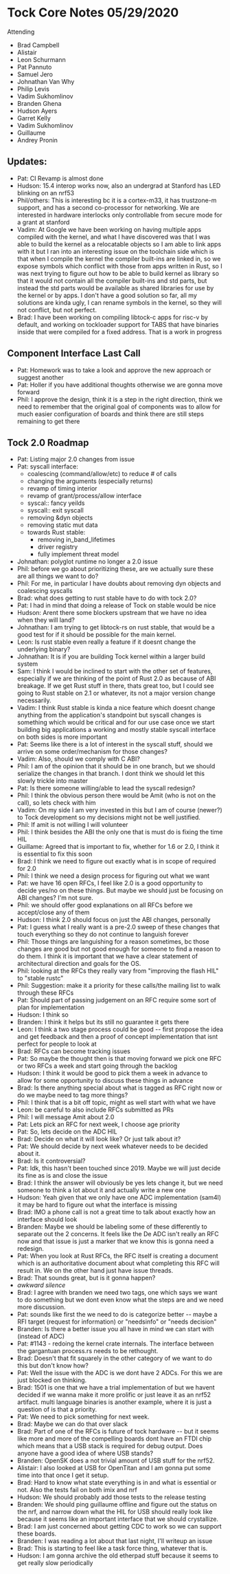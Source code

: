 # Tock Core Notes 05/29/2020

Attending
 - Brad Campbell
 - Alistair
 - Leon Schurmann
 - Pat Pannuto
 - Samuel Jero
 - Johnathan Van Why
 - Philip Levis
 - Vadim  Sukhomlinov
 - Branden Ghena
 - Hudson Ayers
 - Garret Kelly
 - Vadim Sukhomlinov
 - Guillaume
 - Andrey Pronin

## Updates:
 * Pat: CI Revamp is almost done
 * Hudson: 15.4 interop works now, also an undergrad at Stanford has LED
   blinking on an nrf53
 * Phil/others: This is interesting bc it is a cortex-m33, it has
   trustzone-m support, and has a second co-processor for networking. We are
   interested in hardware interlocks only controllable from secure mode for a
   grant at stanford
 * Vadim: At Google we have been working on having multiple apps compiled
   with the kernel, and what I have discovered was that I was able to build
   the kernel as a relocatable objects so I am able to link apps with it but I ran
   into an interesting issue on the toolchain side which is that when I compile
   the kernel the compiler built-ins are linked in, so we expose symbols which
   conflict with those from apps written in Rust, so I was next trying to figure
   out how to be able to build kernel as library so that it would not contain all
   the compiler built-ins and std parts, but instead the std parts would be
   available as shared libraries for use by the kernel or by apps. I don't have a
   good solution so far, all my solutions are kinda ugly, I can rename symbols in
   the kernel, so they will not conflict, but not perfect.
 * Brad: I have been working on compiling libtock-c apps for risc-v by
   default, and working on tockloader support for TABS that have binaries
   inside that were compiled for a fixed address. That is a work in progress

## Component Interface  Last Call
 * Pat: Homework was to take a look and approve the new approach or suggest
   another
 * Pat: Holler if you have additional thoughts otherwise we are gonna move
   forward
 * Phil: I approve the design, think it is a step in the right direction,
   think we need to remember that the original goal of components was to
   allow for much easier configuration of boards and think there are still steps
   remaining to get there

## Tock 2.0 Roadmap
 * Pat: Listing major 2.0 changes from issue
 * Pat: syscall interface:
     * coalescing (command/allow/etc) to reduce # of calls
     * changing the arguments (especially returns)
     * revamp of timing interior
     * revamp of grant/process/allow interface
     * syscal:: fancy yeilds
     * syscall:: exit syscall
     * removing &dyn objects
     * removing static mut data
     * towards Rust stable:
         * removing in_band_lifetimes
         * driver registry
         * fully implement threat model
 * Johnathan: polyglot runtime no longer a 2.0 issue
 * Phil: before we go about prioritizing these, are we actually sure these
   are all things we want to do?
 * Phil: For me, in particular I have doubts about removing dyn objects and
   coalescing syscalls
 * Brad: what does getting to rust stable have to do with tock 2.0?
 * Pat: I had in mind that doing a release of Tock on stable would be nice
 * Hudson: Arent there some blockers upstream that we have no idea when they
   will land?
 * Johnathan: I am trying to get libtock-rs on rust stable, that would be a
   good test for if it should be possible for the main kernel.
 * Leon: Is rust stable even really a feature if it doesnt change the
   underlying binary?
 * Johnathan: It is if you are building Tock kernel within a larger build
   system
 * Sam: I think I would be inclined to start with the other set of features,
   especially if we are thinking of the point of Rust 2.0 as because of ABI
   breakage. If we get Rust stuff in there, thats great too, but I could see going
   to Rust stable on 2.1 or whatever, its not a major version change necessarily.
 * Vadim: I think Rust stable is kinda a nice feature which doesnt change
   anything from the application's standpoint but syscall changes is
   something which would be critical and for our use case once we start building
   big applications a working and mostly stable syscall interface on both sides is
   more important
 * Pat: Seems like there is a lot of interest in the syscall stuff, should
   we arrive on some order/mechanism for those changes?
 * Vadim: Also, should we comply with C ABI?
 * Phil: I am of the opinion that it should be in one branch, but we should
   serialize the changes in that branch. I dont think we should let this
   slowly trickle into master
 * Pat: Is there someone willing/able to lead the syscall redesign?
 * Phil: I think the obvious person there would be Amit (who is not on the
   call), so lets check with him
 * Vadim: On my side I am very invested in this but I am of course (newer?)
   to Tock development so my decisions might not be well justified.
 * Phil: If amit is not willing I will volunteer
 * Phil: I think besides the ABI the only one that is must do is fixing the
   time HIL
 * Guillame: Agreed that is important to fix, whether for 1.6 or 2.0, I
   think it is essential to fix this soon
 * Brad: I think we need to figure out exactly what is in scope of required
   for 2.0
 * Phil: I think we need a design process for figuring out what we want
 * Pat: we have 16 open RFCs, I feel like 2.0 is a good opportunity to
   decide yes/no on these things. But maybe we should just be focusing on
   ABI changes? I'm not sure.
 * Phil: we should offer good explanations on all RFCs before we
   accept/close any of them
 * Hudson: I think 2.0 should focus on just the ABI changes, personally
 * Pat: I guess what I really want is a pre-2.0 sweep of these changes that
   touch everything so they do not continue to languish forever
 * Phil: Those things are languishing for a reason sometimes, bc those
   changes are good but not good enough for someone to find a reason to do
   them. I think it is important that we have a clear statement of architectural
   direction and goals for the OS.
 * Phil: looking at the RFCs they really vary from "improving the flash HIL"
   to "stable rustc"
 * Phil: Suggestion: make it a priority for these calls/the mailing list to
   walk through these RFCs
 * Pat: Should part of passing judgement on an RFC require some sort of plan
   for implementation
 * Hudson: I think so
 * Branden: I think it helps but its still no guarantee it gets there
 * Leon: I think a two stage process could be good -- first propose the idea
   and get feedback and then a proof of concept implementation that isnt
   perfect for people to look at
 * Brad: RFCs can become tracking issues
 * Pat: So maybe the thought then is that moving forward we pick one RFC or
   two RFCs a week and start going through the backlog
 * Hudson: I think it would be good to pick them a week in advance to allow
   for some opportunity to discuss these things in advance
 * Brad: Is there anything special about what is tagged as RFC right now or
   do we maybe need to tag more things?
 * Phil: I think that is a bit off topic, might as well start with what we
   have
 * Leon: be careful to also include RFCs submitted as PRs
 * Phil: I will message Amit about 2.0
 * Pat: Lets pick an RFC for next week, I choose age priority
 * Pat: So, lets decide on the ADC HIL
 * Brad: Decide on what it will look like? Or just talk about it?
 * Pat: We should decide by next week whatever needs to be decided about it.
 * Brad: Is it controversial?
 * Pat: Idk, this hasn't been touched since 2019. Maybe we will just decide
   its fine as is and close the issue
 * Brad: I think the answer will obviously be yes lets change it, but we
   need someone to think a lot about it and actually write a new one
 * Hudson: Yeah given that we only have one ADC implementation (sam4l) it
   may be hard to figure out what the interface is missing
 * Brad: IMO a phone call is not a great time to talk about exactly how an
   interface should look
 * Branden: Maybe we should be labeling some of these differently to
   separate out the 2 concerns. It feels like the De ADC isn't really an RFC
   now and that issue is just a marker that we know this is gonna need a redesign.
 * Pat: When you look at Rust RFCs, the RFC itself is creating a document
   which is an authoritative document about what completing this RFC will
   result in. We on the other hand just have issue threads.
 * Brad: That sounds great, but is it gonna happen?
 * *awkward silence*
 * Brad: I agree with branden we need two tags, one which says we want to do
   something but we dont even know what the steps are and we need more
   discussion.
 * Pat: sounds like first the we need to do is categorize better -- maybe a
   RFI target (request for information) or "needsinfo" or "needs decision"
 * Branden: Is there a better issue you all have in mind we can start with
   (instead of ADC)
 * Pat: #1143 - redoing the kernel crate internals. The interface between
   the gargantuan process.rs needs to be rethought.
 * Brad: Doesn't that fit squarely in the other category of we want to do
   this but don't know how?
 * Pat: Well the issue with the ADC is we dont have 2 ADCs. For this we are
   just blocked on thinking.
 * Brad: 1501 is one that we have a trial implementation of but we havent
   decided if we wanna make it more prolific or just leave it as an nrf52
   artifact. multi language binaries is another example, where it is just a
   question of is that a priority.
 * Pat: We need to pick something for next week.
 * Brad: Maybe we can do that over slack
 * Brad: Part of one of the RFCs is future of tock hardware -- but it seems
   like more and more of the compelling boards dont have an FTDI chip which
   means that a USB stack is required for debug output. Does anyone have a good
   idea of where USB stands?
 * Branden: OpenSK does a not trivial amount of USB stuff for the nrf52.
 * Alistair: I also looked at USB for OpenTitan and I am gonna put some time
   into that once I get it setup.
 * Brad: Hard to know what state everything is in and what is essential or
   not. Also the tests fail on both imix and nrf
 * Hudson: We should probably add those tests to the release testing
 * Branden: We should ping guillaume offline and figure out the status on
   the nrf, and narrow down what the HIL for USB should really look like
   because it seems like an important interface that we should crystallize.
 * Brad: I am just concerned about getting CDC to work so we can support
   these boards.
 * Branden: I was reading a lot about that last night, I'll writeup an issue
 * Brad: This is starting to feel like a task force thing, whatever that is.
 * Hudson: I am gonna archive the old etherpad stuff because it seems to get
   really slow periodically
